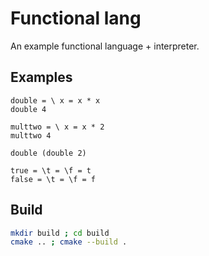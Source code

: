 # Functional lang

An example functional language + interpreter.

## Examples

```
double = \ x = x * x
double 4

multtwo = \ x = x * 2
multtwo 4

double (double 2)

true = \t = \f = t
false = \t = \f = f
```

## Build

```bash
mkdir build ; cd build
cmake .. ; cmake --build .
```
